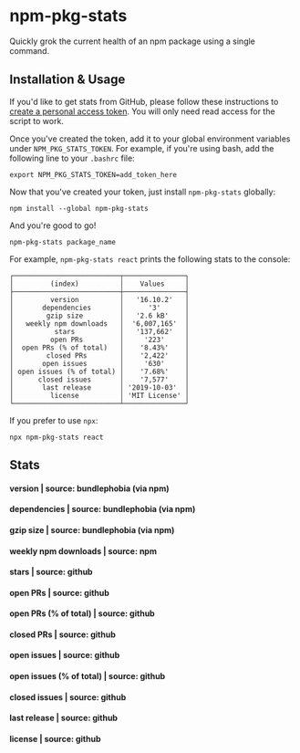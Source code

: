 # npm-pkg-stats

Quickly grok the current health of an npm package using a single command.

## Installation & Usage

If you'd like to get stats from GitHub, please follow these instructions to [create a personal access token](https://help.github.com/en/articles/creating-a-personal-access-token-for-the-command-line). You will only need read access for the script to work.

Once you've created the token, add it to your global environment variables under `NPM_PKG_STATS_TOKEN`.
For example, if you're using bash, add the following line to your `.bashrc` file: 

`export NPM_PKG_STATS_TOKEN=add_token_here`

Now that you've created your token, just install `npm-pkg-stats` globally:

`npm install --global npm-pkg-stats`

And you're good to go!

`npm-pkg-stats package_name`

For example, `npm-pkg-stats react` prints the following stats to the console:

```
┌──────────────────────────┬───────────────┐
│         (index)          │    Values     │
├──────────────────────────┼───────────────┤
│         version          │   '16.10.2'   │
│       dependencies       │      '3'      │
│        gzip size         │   '2.6 kB'    │
│   weekly npm downloads   │  '6,007,165'  │
│          stars           │   '137,662'   │
│         open PRs         │     '223'     │
│  open PRs (% of total)   │    '8.43%'    │
│        closed PRs        │    '2,422'    │
│       open issues        │     '630'     │
│ open issues (% of total) │    '7.68%'    │
│      closed issues       │    '7,577'    │
│       last release       │ '2019-10-03'  │
│         license          │ 'MIT License' │
└──────────────────────────┴───────────────┘
```

If you prefer to use `npx`:

`npx npm-pkg-stats react`

## Stats

#### version | source: bundlephobia (via npm)
#### dependencies | source: bundlephobia (via npm)
#### gzip size | source: bundlephobia (via npm)
#### weekly npm downloads | source: npm
#### stars | source: github
#### open PRs | source: github
#### open PRs (% of total) | source: github
#### closed PRs | source: github
#### open issues | source: github
#### open issues (% of total) | source: github
#### closed issues | source: github
#### last release | source: github
#### license | source: github